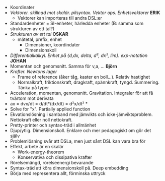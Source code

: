 - Koordinater
- _Vektorer. skillnad mot skalär. pilsyntax. Vektor ops. Enhetsvektorer_ __ERIK__
	- Vektorer kan importeras till andra DSL:er
- Standardenheter = SI-enheter, härledda enheter (B: samma som strukturen av ett tal?)
- _Strukturen av ett tal_ __OSKAR__
  - mätetal, prefix, enhet
	- Dimensioner, koordindater
	- Dimensionskoll 
- _Differentialkalkyl. Enhet på {d,dx, delta, d², dx², lim}. exp-notation_ __JOHAN__
- Momentan och genomsnitt. Samma för v,a, ... **Björn**
- _Krafter. Newtons lager_
	- Frame of reference (åker tåg, kaster en boll...). Relativ hastighet
	- Normalkraft, friktionskraft, dragkraft, spännkraft, tyngd. Summering. Tänka på typer
- Acceleration, momentan, genomsnitt. Gravitation. Integraler för att få tvärtom mot derivata
-	ax = dvx/dt = d/dt*(dx/dt) = d²x/dt²       *
- Solve for "x". Partially applied function
- Ekvationslösning i samband med jämvikts och icke-jämviktsproblem. Nettokraft eller noll nettokraft.
- Pretty-printer och syntax-träd i allmänhet
- Djup/ytlig. Dimensionskoll. Enklare och mer pedagogiskt om gör det själv
- Problemlösning svår att DSLa, men just sånt DSL kan vara bra för
- Effekt, arbete är en skalär
  - Work-energy-theorem
  - Konservativa och dissipativa krafter
- Rörelsemängd, rörelseenergi bevarande
- Syntax-träd att köra dimensionskoll på. Deep embedding
- Börja med representera allt, förminska uttryck

